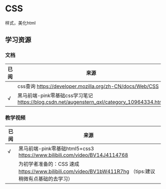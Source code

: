 # CSS

样式，美化html

## 学习资源

### 文档

| 已阅  | 来源                                                                               |
|-----|----------------------------------------------------------------------------------|
|     | css查询  https://developer.mozilla.org/zh-CN/docs/Web/CSS                          |
| √   | 黑马前端-pink零基础css学习笔记  https://blog.csdn.net/augenstern_qxl/category_10964334.html |

### 教学视频

| 已阅  | 来源                                                          |
|-----|-------------------------------------------------------------|
| √  | 黑马前端-pink零基础html5+css3  https://www.bilibili.com/video/BV14J4114768               |
|     | 为初学者准备的：CSS 速成  https://www.bilibili.com/video/BV1bW411R7hg  （tips:建议稍微有点基础的去学习） |
